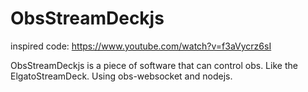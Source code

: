 # ObsStreamDeckjs

inspired code: https://www.youtube.com/watch?v=f3aVycrz6sI

ObsStreamDeckjs is a piece of software that can control obs. Like the ElgatoStreamDeck. Using obs-websocket and nodejs.
